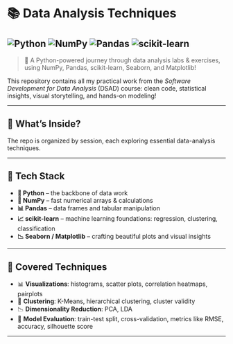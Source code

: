 # 📚 Data Analysis Techniques

![Python](https://img.shields.io/badge/Python-3.10-blue?logo=python&logoColor=white)
![NumPy](https://img.shields.io/badge/NumPy-1.24-013243?logo=numpy&logoColor=white)
![Pandas](https://img.shields.io/badge/Pandas-1.5.3-150458?logo=pandas&logoColor=white)
![scikit-learn](https://img.shields.io/badge/scikit--learn-1.2.2-F7931E?logo=scikitlearn&logoColor=white)
 ---

> 🧠 A Python-powered journey through data analysis labs & exercises, using NumPy, Pandas, scikit-learn, Seaborn, and Matplotlib!

This repository contains all my practical work from the *Software Development for Data Analysis* (DSAD) course: clean code, statistical insights, visual storytelling, and hands-on modeling!

---

## 🚀 What’s Inside?

The repo is organized by session, each exploring essential data-analysis techniques.


---

## 🧰 Tech Stack

- **🐍 Python** – the backbone of data work
- **🔢 NumPy** – fast numerical arrays & calculations
- **📊 Pandas** – data frames and tabular manipulation
- **📈 scikit-learn** – machine learning foundations: regression, clustering, classification
- **📉 Seaborn / Matplotlib** – crafting beautiful plots and visual insights

---

## 🧩 Covered Techniques

- 📊 **Visualizations**: histograms, scatter plots, correlation heatmaps, pairplots  
- 🔺 **Clustering**: K-Means, hierarchical clustering, cluster validity  
- 📉 **Dimensionality Reduction**: PCA, LDA  
- 🧪 **Model Evaluation**: train-test split, cross-validation, metrics like RMSE, accuracy, silhouette score

---

